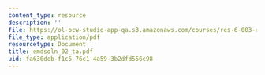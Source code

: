 ```yaml
---
content_type: resource
description: ''
file: https://ol-ocw-studio-app-qa.s3.amazonaws.com/courses/res-6-003-electromechanical-dynamics-spring-2009/fa630debf1c576c14a593b2dfd556c98_emdsoln_02_ta.pdf
file_type: application/pdf
resourcetype: Document
title: emdsoln_02_ta.pdf
uid: fa630deb-f1c5-76c1-4a59-3b2dfd556c98
---
```

